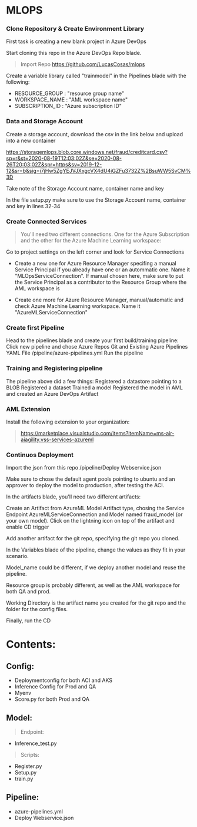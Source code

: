 # MLOPS 

### Clone Repository & Create Environment Library  

First task is creating a new blank project in Azure DevOps

Start cloning this repo in the Azure DevOps Repo blade.

> Import Repo https://github.com/LucasCosas/mlops

Create a variable library called "trainmodel" in the Pipelines blade with the following:

- RESOURCE_GROUP : "resource group name"
- WORKSPACE_NAME : "AML workspace name"
- SUBSCRIPTION_ID : "Azure subscription ID"

### Data and Storage Account

Create a storage account, download the csv in the link below and upload into a new container

https://storagemlops.blob.core.windows.net/fraud/creditcard.csv?sp=r&st=2020-08-19T12:03:02Z&se=2020-08-26T20:03:02Z&spr=https&sv=2019-12-12&sr=b&sig=i7jHw5ZgYEJVJXxgcVX4dU4iGZFu3732Z%2BsuWW5SvCM%3D

Take note of the Storage Account name, container name and key

In the file setup.py make sure to use the Storage Account name, container and key in lines 32-34

### Create Connected Services

> You'll need two different connections. One for the Azure Subscription and the other for the Azure Machine Learning workspace:

Go to project settings on the left corner and look for Service Connections

- Create a new one for Azure Resource Manager specifing a manual Service Principal if you already have one or an autommatic one. Name it "MLOpsServiceConnection". If manual chosen here, make sure to put the Service Principal as a contributor to the Resource Group where the AML workspace is

- Create one more for Azure Resource Manager, manual/automatic and check Azure Machine Learning workspace. Name it "AzureMLServiceConnection"

### Create first Pipeline

Head to the pipelines blade and create your first build/training pipeline:
Click new pipeline and chose Azure Repos Git and Existing Azure Pipelines YAML File
/pipeline/azure-pipelines.yml
Run the pipeline

### Training and Registering pipeline

The pipeline above did a few things:
Registered a datastore pointing to a BLOB
Registered a dataset
Trained a model
Registered the model in AML and created an Azure DevOps Artifact

### AML Extension

Install the following extension to your organization:
> https://marketplace.visualstudio.com/items?itemName=ms-air-aiagility.vss-services-azureml

### Continuos Deployment

Import the json from this repo /pipeline/Deploy Webservice.json

Make sure to chose the default agent pools pointing to ubuntu and an approver to deploy the model to production, after testing the ACI.

In the artifacts blade, you'll need two different artifacts:

Create an Artifact from AzureML Model Artifact type, chosing the Service Endpoint AzureMLServiceConnection and Model named fraud_model (or your own model). Click on the lightning icon on top of the artifact and enable CD trigger

Add another artifact for the git repo, specifying the git repo you cloned.

In the Variables blade of the pipeline, change the values as they fit in your scenario. 

Model_name could be different, if we deploy another model and reuse the pipeline.

Resource group is probably different, as well as the AML workspace for both QA and prod.

Working Directory is the artifact name you created for the git repo and the folder for the config files.

Finally, run the CD 

# Contents:

## Config:
   - Deploymentconfig for both ACI and AKS
   - Inference Config for Prod and QA
   - Myenv 
   - Score.py for both Prod and QA

## Model:
>Endpoint:
   - Inference_test.py
>Scripts:
   - Register.py
   - Setup.py
   - train.py

## Pipeline:
   - azure-pipelines.yml
   - Deploy Webservice.json